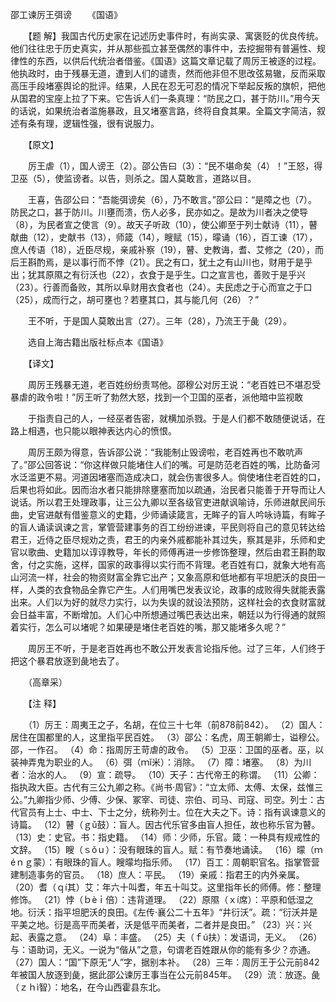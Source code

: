 邵工谏厉王弭谤
　　《国语》

　　【题 解】我国古代历史家在记述历史事件时，有尚实录、寓褒贬的优良传统。他们往往忠于历史真实，并从那些孤立甚至偶然的事件中，去挖掘带有普遍性、规律性的东西，以供后代统治者借鉴。《国语》这篇文章记载了周厉王被逐的过程。他执政时，由于残暴无道，遭到人们的谴责，然而他非但不思改弦易辙，反而采取高压手段堵塞舆论的批评。结果，人民在忍无可忍的情况下举起反叛的旗帜，把他从国君的宝座上拉了下来。它告诉人们一条真理：“防民之口，甚于防川。”用今天的话说，如果统治者滥施暴政，且又堵塞言路，终将自食其果。全篇文字简洁，叙述有条有理，逻辑性强，很有说服力。

　　【原文】

　　厉王虐（1），国人谤王（2）。邵公告曰（3）：“民不堪命矣（4）！”王怒，得卫巫（5），使监谤者。以告，则杀之。国人莫敢言，道路以目。 

　　王喜，告邵公曰：“吾能弭谤矣（6），乃不敢言。”邵公曰：“是障之也（7）。防民之口，甚于防川。川壅而溃，伤人必多，民亦如之。是故为川者决之使导（8），为民者宣之使言（9）。故天子听政（10），使公卿至于列士献诗（11），瞽献曲（12），史献书（13），师箴（14），瞍赋（15），曚诵（16），百工谏（17），庶人传语（18），近臣尽规，亲戚补察（19），瞽、史教诲，耆、艾修之（20），而后王斟酌焉，是以事行而不悖（21）。民之有口，犹土之有山川也，财用于是乎出；犹其原隰之有衍沃也（22），衣食于是乎生。口之宣言也，善败于是乎兴（23）。行善而备败，其所以阜财用衣食者也（24）。夫民虑之于心而宣之于口（25），成而行之，胡可壅也？若壅其口，其与能几何（26）？”

　　王不听，于是国人莫敢出言（27）。三年（28），乃流王于彘（29）。　　

　　选自上海古籍出版社标点本《国语》

　　【译文】　　

　　周厉王残暴无道，老百姓纷纷责骂他。邵穆公对厉王说：“老百姓已不堪忍受暴虐的政令啦！”厉王听了勃然大怒，找到一个卫国的巫者，派他暗中监视敢 

　　于指责自己的人，一经巫者告密，就横加杀戮。于是人们都不敢随便说话，在路上相遇，也只能以眼神表达内心的愤恨。

　　周厉王颇为得意，告诉邵公说：“我能制止毁谤啦，老百姓再也不敢吭声了。”邵公回答说：“你这样做只能堵住人们的嘴。可是防范老百姓的嘴，比防备河水泛滥更不易。河道因堵塞而造成决口，就会伤害很多人。倘使堵住老百姓的口，后果也将如此。因而治水者只能排除壅塞而加以疏通，治民者只能善于开导而让人说话。所以君王处理政事，让三公九卿以至各级官吏进献讽喻诗，乐师进献民间乐曲，史官进献有借鉴意义的史籍，少师诵读箴言，无眸子的盲人吟咏诗篇，有眸子的盲人诵读讽谏之言，掌管营建事务的百工纷纷进谏，平民则将自己的意见转达给君王，近侍之臣尽规劝之责，君王的内亲外戚都能补其过失，察其是非，乐师和史官以歌曲、史籍加以谆谆教导，年长的师傅再进一步修饰整理，然后由君王斟酌取舍，付之实施，这样，国家的政事得以实行而不背理。老百姓有口，就象大地有高山河流一样，社会的物资财富全靠它出产；又象高原和低地都有平坦肥沃的良田一样，人类的衣食物品全靠它产生。人们用嘴巴发表议论，政事的成败得失就能表露出来。人们以为好的就尽力实行，以为失误的就设法预防，这样社会的衣食财富就会日益丰富，不断增加。人们心中所想通过嘴巴表达出来，朝廷以为行得通的就照着实行，怎么可以堵呢？如果硬是堵住老百姓的嘴，那又能堵多久呢？”

　　周厉王不听，于是老百姓再也不敢公开发表言论指斥他。过了三年，人们终于把这个暴君放逐到彘地去了。

　　（高章采）

　　【注 释】 

　　（1）厉王：周夷王之子，名胡，在位三十七年（前878前842）。 （2）国人：居住在国都里的人，这里指平民百姓。 （3）邵公：名虎，周王朝卿士，谥穆公。邵，一作召。 （4）命：指周厉王苛虐的政令。 （5）卫巫：卫国的巫者。巫，以装神弄鬼为职业的人。 （6）弭（ｍǐ米）：消除。 （7）障：堵塞。 （8）为川者：治水的人。 （9）宣：疏导。 （10）天子：古代帝王的称谓。 （11）公卿：指执政大臣。古代有三公九卿之称。《尚书·周官》：“立太师、太傅、太保，兹惟三公。”九卿指少师、少傅、少保、冢宰、司徒、宗伯、司马、司寇、司空。列士：古代官员有上士、中士、下士之分，统称列士。位在大夫之下。诗：指有讽谏意义的诗篇。 （12）瞽（ｇǔ鼓）：盲人。因古代乐官多由盲人担任，故也称乐官为瞽。 （13）史：史官。书：指史籍。 （14）师：少师，乐官。箴：一种具有规戒性的文辞。 （15）瞍（ｓǒｕ）：没有眼珠的盲人。赋：有节奏地诵读。 （16）曚（ｍéｎｇ蒙）：有眼珠的盲人。瞍曚均指乐师。 （17）百工：周朝职官名。指掌管营建制造事务的官员。 （18）庶人：平民。 （19）亲戚：指君王的内外亲属。 （20）耆（ｑí其）艾：年六十叫耆，年五十叫艾。这里指年长的师傅。修：整理修饰。 （21）悖（ｂèｉ倍）：违背道理。 （22）原隰（ｘí席）：平原和低湿之地。衍沃：指平坦肥沃的良田。《左传·襄公二十五年》“井衍沃”。疏：“衍沃并是平美之地。衍是高平而美者，沃是低平而美者，二者并是良田。” （23）兴：兴起、表露之意。 （24）阜：丰盛。 （25）夫（ｆú扶）：发语词，无义。 （26）与：语助词，无义。一说为“偕从”之意，句谓老百姓跟从你的能有多少？亦通。 （27）国人：“国”下原无“人”字，据别本补。 （28）三年：周厉王于公元前842年被国人放逐到彘，据此邵公谏厉王事当在公元前845年。 （29）流：放逐。彘（ｚｈì智）：地名，在今山西霍县东北。 


